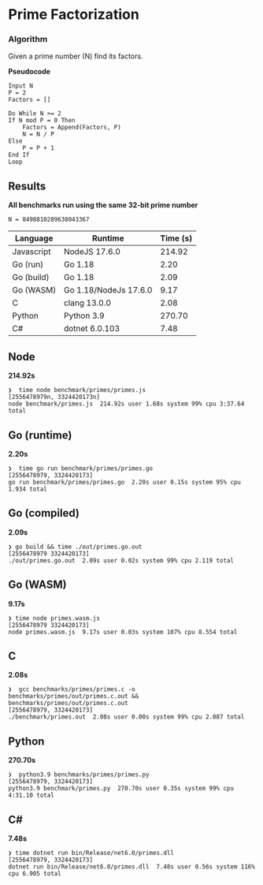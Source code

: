 # Prime Factorization

### Algorithm
Given a prime number (N) find its factors.

**Pseudocode**
```
Input N
P = 2
Factors = []

Do While N >= 2
If N mod P = 0 Then
    Factors = Append(Factors, P)
    N = N / P
Else
    P = P + 1
End If
Loop
```

## Results

__All benchmarks run using the same 32-bit prime number__

`N = 8498810289638043367`

| Language   | Runtime               | Time (s) |
| ---------- | --------------------- | -------- |
| Javascript | NodeJS 17.6.0         | 214.92   |
| Go (run)   | Go 1.18               | 2.20     |
| Go (build) | Go 1.18               | 2.09     |
| Go (WASM)  | Go 1.18/NodeJs 17.6.0 | 9.17     |
| C          | clang 13.0.0          | 2.08     |
| Python     | Python 3.9            | 270.70   |
| C#         | dotnet 6.0.103        | 7.48     |

## Node
**214.92s**

```
❯  time node benchmark/primes/primes.js
[2556478979n, 3324420173n]
node benchmark/primes.js  214.92s user 1.68s system 99% cpu 3:37.64 total
```

## Go (runtime)
**2.20s**

```
❯  time go run benchmark/primes/primes.go
[2556478979, 3324420173]
go run benchmark/primes/primes.go  2.20s user 0.15s system 95% cpu 1.934 total
```

## Go (compiled)
**2.09s**

```
❯ go build && time ./out/primes.go.out
[2556478979 3324420173]
./out/primes.go.out  2.09s user 0.02s system 99% cpu 2.119 total
```

## Go (WASM)
**9.17s**

```
❯ time node primes.wasm.js
[2556478979 3324420173]
node primes.wasm.js  9.17s user 0.03s system 107% cpu 8.554 total
```

## C
**2.08s**
```
❯  gcc benchmarks/primes/primes.c -o benchmarks/primes/out/primes.c.out && benchmarks/primes/out/primes.c.out
[2556478979, 3324420173]
./benchmark/primes.out  2.08s user 0.00s system 99% cpu 2.087 total
```

## Python
**270.70s**

```
❯  python3.9 benchmarks/primes/primes.py
[2556478979, 3324420173]
python3.9 benchmark/primes.py  270.70s user 0.35s system 99% cpu 4:31.10 total
```

## C#
**7.48s**

```
❯ time dotnet run bin/Release/net6.0/primes.dll
[2556478979, 3324420173]
dotnet run bin/Release/net6.0/primes.dll  7.48s user 0.56s system 116% cpu 6.905 total
```